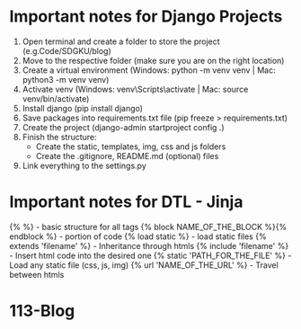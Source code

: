 # Important notes for Django Projects

1. Open terminal and create a folder to store the project (e.g.Code/SDGKU/blog)
2. Move to the respective folder (make sure you are on the right location)
3. Create a virtual environment (Windows: python -m venv venv | Mac: python3 -m venv venv)
4. Activate venv (Windows: venv\Scripts\activate | Mac: source venv/bin/activate)
5. Install django (pip install django)
6. Save packages into requirements.txt file (pip freeze > requirements.txt)
7. Create the project (django-admin startproject config .)
8. Finish the structure:
    - Create the static, templates, img, css and js folders
    - Create the .gitignore, README.md (optional) files
9.  Link everything to the settings.py


# Important notes for DTL - Jinja
{% %} - basic structure for all tags
{% block NAME_OF_THE_BLOCK %}{% endblock %} - portion of code
{% load static %} - load static files
{% extends 'filename' %} - Inheritance through htmls
{% include 'filename' %} - Insert html code into the desired one
{% static 'PATH_FOR_THE_FILE' %} - Load any static file (css, js, img)
{% url 'NAME_OF_THE_URL' %} - Travel between htmls
# 113-Blog
